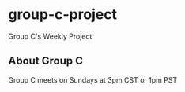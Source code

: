 # group-c-project
Group C's Weekly Project

## About Group C
Group C meets on Sundays at 3pm CST or 1pm PST
